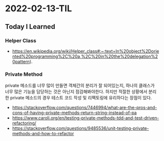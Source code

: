 # 2022-02-13-TIL

## Today I Learned

### Helper Class

- https://en.wikipedia.org/wiki/Helper_class#:~:text=In%20object%2Doriented%20programming%2C%20a,%2C%20in%20the%20delegation%20pattern).

### Private Method

private 메소드를 너무 많이 만들면 객체간의 분리가 잘 되어있는지, 하나의 클래스가 너무 많은 기능을 담당하는 것은 아닌지 점검해봐야한다. 하지만 적절한 상황에서 분리한 private 메소드의 경우 테스트 코드 작성 및 리팩토링에 유리하다는 장점이 있다.

- https://stackoverflow.com/questions/7446994/what-are-the-pros-and-cons-of-having-private-methods-return-string-instead-of-pa
- https://www.caroli.org/en/testing-private-methods-tdd-and-test-driven-refactoring/
- https://stackoverflow.com/questions/9485536/unit-testing-private-methods-and-how-to-refactor
